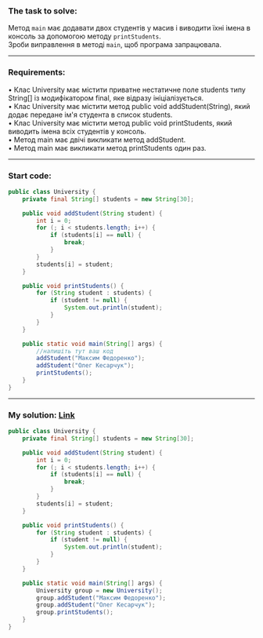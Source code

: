 ### **The task to solve:**  

Метод `main` має додавати двох студентів у масив і виводити їхні імена в консоль за допомогою методу `printStudents`.  
Зроби виправлення в методі `main`, щоб програма запрацювала.

---

### **Requirements:**  

• Клас University має містити приватне нестатичне поле students типу String[] із модифікатором final, яке відразу ініціалізується.  
• Клас University має містити метод public void addStudent(String), який додає передане ім'я студента в список students.  
• Клас University має містити метод public void printStudents, який виводить імена всіх студентів у консоль.  
• Метод main має двічі викликати метод addStudent.  
• Метод main має викликати метод printStudents один раз.

---

### **Start code:**  

```java
public class University {
    private final String[] students = new String[30];

    public void addStudent(String student) {
        int i = 0;
        for (; i < students.length; i++) {
            if (students[i] == null) {
                break;
            }
        }
        students[i] = student;
    }

    public void printStudents() {
        for (String student : students) {
            if (student != null) {
                System.out.println(student);
            }
        }
    }

    public static void main(String[] args) {
        //напишіть тут ваш код
        addStudent("Максим Федоренко");
        addStudent("Олег Кесарчук");
        printStudents();
    }
}
```

---

### **My solution: [Link](./src/University.java)**  

```java
public class University {
    private final String[] students = new String[30];

    public void addStudent(String student) {
        int i = 0;
        for (; i < students.length; i++) {
            if (students[i] == null) {
                break;
            }
        }
        students[i] = student;
    }

    public void printStudents() {
        for (String student : students) {
            if (student != null) {
                System.out.println(student);
            }
        }
    }

    public static void main(String[] args) {
        University group = new University();
        group.addStudent("Максим Федоренко");
        group.addStudent("Олег Кесарчук");
        group.printStudents();
    }
}
```

